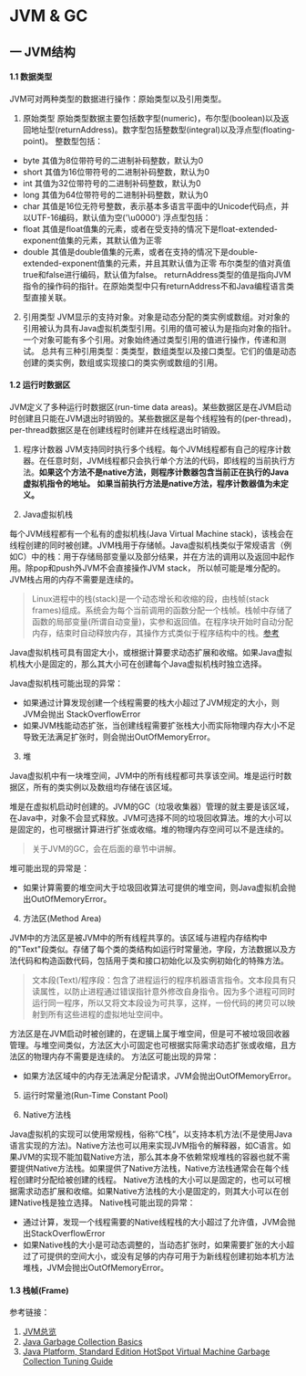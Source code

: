 # JVM & GC

## 一 JVM结构

#### 1.1 数据类型

JVM可对两种类型的数据进行操作：原始类型以及引用类型。

1. 原始类型
原始类型数据主要包括数字型(numeric)，布尔型(boolean)以及返回地址型(returnAddress)。数字型包括整数型(integral)以及浮点型(floating-point)。
整数型包括：
- byte 其值为8位带符号的二进制补码整数，默认为0
- short 其值为16位带符号的二进制补码整数，默认为0
- int 其值为32位带符号的二进制补码整数，默认为0
- long 其值为64位带符号的二进制补码整数，默认为0
- char 其值是16位无符号整数，表示基本多语言平面中的Unicode代码点，并以UTF-16编码，默认值为空('\u0000')
浮点型包括：
- float 其值是float值集的元素，或者在受支持的情况下是float-extended-exponent值集的元素，其默认值为正零
- double 其值是double值集的元素，或者在支持的情况下是double-extended-exponent值集的元素，并且其默认值为正零
布尔类型的值对真值true和false进行编码，默认值为false。
returnAddress类型的值是指向JVM指令的操作码的指针。在原始类型中只有returnAddress不和Java编程语言类型直接关联。

2. 引用类型
JVM显示的支持对象。对象是动态分配的类实例或数组。对对象的引用被认为具有Java虚拟机类型引用。引用的值可被认为是指向对象的指针。一个对象可能有多个引用。对象始终通过类型引用的值进行操作，传递和测试。
总共有三种引用类型：类类型，数组类型以及接口类型。它们的值是动态创建的类实例，数组或实现接口的类实例或数组的引用。

#### 1.2 运行时数据区
JVM定义了多种运行时数据区(run-time data areas)。某些数据区是在JVM启动时创建且只能在JVM退出时销毁的。某些数据区是每个线程独有的(per-thread)，per-thread数据区是在创建线程时创建并在线程退出时销毁。

1. 程序计数器
JVM支持同时执行多个线程。每个JVM线程都有自己的程序计数器。在任意时刻，JVM线程都只会执行单个方法的代码，即线程的当前执行方法。**如果这个方法不是native方法，则程序计数器包含当前正在执行的Java虚拟机指令的地址。**
**如果当前执行方法是native方法，程序计数器值为未定义。**

2. Java虚拟机栈

每个JVM线程都有一个私有的虚拟机栈(Java Virtual Machine stack)，该栈会在线程创建的同时被创建。JVM栈用于存储帧。Java虚拟机栈类似于常规语言（例如C）中的栈：用于存储局部变量以及部分结果，并在方法的调用以及返回中起作用。除pop和push外JVM不会直接操作JVM stack，
所以帧可能是堆分配的。JVM栈占用的内存不需要是连续的。
> Linux进程中的栈(stack)是一个动态增长和收缩的段，由栈帧(stack frames)组成。系统会为每个当前调用的函数分配一个栈帧。栈帧中存储了函数的局部变量(所谓自动变量)，实参和返回值。在程序块开始时自动分配内存，结束时自动释放内存，其操作方式类似于程序结构中的栈。[参考](https://github.com/junyu1991/notes/blob/master/linux/progress-memory.md)

Java虚拟机栈可具有固定大小，或根据计算要求动态扩展和收缩。如果Java虚拟机栈大小是固定的，那么其大小可在创建每个Java虚拟机栈时独立选择。

Java虚拟机栈可能出现的异常：
- 如果通过计算发现创建一个线程需要的栈大小超过了JVM规定的大小，则JVM会抛出 StackOverflowError
- 如果JVM栈能动态扩张，当创建线程需要扩张栈大小而实际物理内存大小不足导致无法满足扩张时，则会抛出OutOfMemoryError。

3. 堆

Java虚拟机中有一块堆空间，JVM中的所有线程都可共享该空间。堆是运行时数据区，所有的类实例以及数组均存储在该区域。

堆是在虚拟机启动时创建的。JVM的GC（垃圾收集器）管理的就主要是该区域，在Java中，对象不会显式释放。JVM可选择不同的垃圾回收算法。堆的大小可以是固定的，也可根据计算进行扩张或收缩。堆的物理内存空间可以不是连续的。

> 关于JVM的GC，会在后面的章节中讲解。

堆可能出现的异常是：
- 如果计算需要的堆空间大于垃圾回收算法可提供的堆空间，则Java虚拟机会抛出OutOfMemoryError。

4. 方法区(Method Area)

JVM中的方法区是被JVM中的所有线程共享的。该区域与进程内存结构中的"Text"段类似。存储了每个类的类结构如运行时常量池，字段，方法数据以及方法代码和构造函数代码，包括用于类和接口初始化以及实例初始化的特殊方法。

> 文本段(Text)/程序段：包含了进程运行的程序机器语言指令。文本段具有只读属性，以防止进程通过错误指针意外修改自身指令。因为多个进程可同时运行同一程序，所以又将文本段设为可共享，这样，一份代码的拷贝可以映射到所有这些进程的虚拟地址空间中。

方法区是在JVM启动时被创建的，在逻辑上属于堆空间，但是可不被垃圾回收器管理。与堆空间类似，方法区大小可固定也可根据实际需求动态扩张或收缩，且方法区的物理内存不需要是连续的。
方法区可能出现的异常：
- 如果方法区域中的内存无法满足分配请求，JVM会抛出OutOfMemoryError。

5. 运行时常量池(Run-Time Constant Pool)


6. Native方法栈

Java虚拟机的实现可以使用常规栈，俗称“C栈”，以支持本机方法(不是使用Java语言实现的方法)。Native方法也可以用来实现JVM指令的解释器，如C语言。如果JVM的实现不能加载Native方法，那么其本身不依赖常规堆栈的容器也就不需要提供Native方法栈。如果提供了Native方法栈，Native方法栈通常会在每个线程创建时分配给被创建的线程。
Native方法栈的大小可以是固定的，也可以可根据需求动态扩展和收缩。如果Native方法栈的大小是固定的，则其大小可以在创建Native栈是独立选择。
Native栈可能出现的异常：
- 通过计算，发现一个线程需要的Native线程栈的大小超过了允许值，JVM会抛出StackOverflowError
- 如果Native栈的大小是可动态调整的，当动态扩张时，如果需要扩张的大小超过了可提供的空间大小，或没有足够的内存可用于为新线程创建初始本机方法堆栈，JVM会抛出OutOfMemoryError。

#### 1.3 栈帧(Frame)

参考链接：
1. [JVM总览](https://docs.oracle.com/javase/specs/jvms/se13/html/jvms-2.html)
2. [Java Garbage Collection Basics](https://www.oracle.com/webfolder/technetwork/tutorials/obe/java/gc01/index.html)
3. [Java Platform, Standard Edition HotSpot Virtual Machine Garbage Collection Tuning Guide](https://docs.oracle.com/javase/9/gctuning/introduction-garbage-collection-tuning.htm#JSGCT-GUID-326EB4CF-8C8C-4267-8355-21AB04F0D304) 